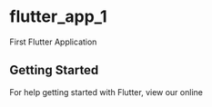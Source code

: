# flutter_app_1

First Flutter Application

## Getting Started

For help getting started with Flutter, view our online
